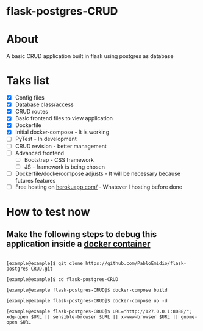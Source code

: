 # flask-postgres-CRUD

# About
  A basic CRUD application built in flask using postgres as database

# Taks list
- [x] Config files
- [x] Database class/access
- [x] CRUD routes
- [x] Basic frontend files to view application
- [x] Dockerfile
- [x] Initial docker-compose - It is working
- [ ] PyTest - In development
- [ ] CRUD revision - better management
- [ ] Advanced frontend
  - [ ] Bootstrap - CSS framework
  - [ ] JS - framework is being chosen
- [ ] Dockerfile/dockercompose adjusts - It will be necessary because futures features
- [ ] Free hosting on [herokuapp.com/](herokuapp.com/) - Whatever I hosting before done

# How to test now
## Make the following steps to debug this application inside a [docker container](https://docs.docker.com/get-started/)
  ``` 

  [example@example]$ git clone https://github.com/PabloEmidio/flask-postgres-CRUD.git

  [example@example]$ cd flask-postgres-CRUD

  [example@example flask-postgres-CRUD]$ docker-compose build

  [example@example flask-postgres-CRUD]$ docker-compose up -d

  [example@example flask-postgres-CRUD]$ URL="http://127.0.0.1:8088/"; xdg-open $URL || sensible-browser $URL || x-www-browser $URL || gnome-open $URL

  ```

